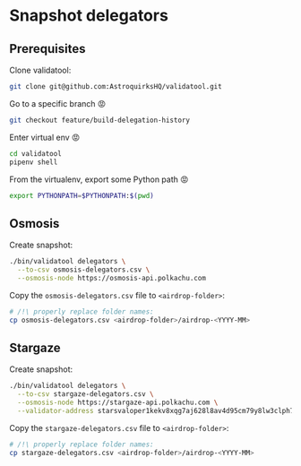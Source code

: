 # Snapshot delegators

## Prerequisites

Clone validatool:

```bash
git clone git@github.com:AstroquirksHQ/validatool.git
```

Go to a specific branch :rage:

```bash
git checkout feature/build-delegation-history
```

Enter virtual env :rage:

```bash
cd validatool
pipenv shell
```

From the virtualenv, export some Python path :rage:

```bash
export PYTHONPATH=$PYTHONPATH:$(pwd)
```

## Osmosis

Create snapshot:

```bash
./bin/validatool delegators \
  --to-csv osmosis-delegators.csv \
  --osmosis-node https://osmosis-api.polkachu.com
```

Copy the `osmosis-delegators.csv` file to `<airdrop-folder>`:

```bash
# /!\ properly replace folder names:
cp osmosis-delegators.csv <airdrop-folder>/airdrop-<YYYY-MM>
```

## Stargaze

Create snapshot:

<!-- ```bash -->
<!-- ./bin/validatool delegators \ -->
<!--   --to-csv delegators.csv \ -->
<!--   --osmosis-node <https://osmosis-mainnet-rpc.allthatnode.com:1317> -->
<!-- ``` -->

```bash
./bin/validatool delegators \
  --to-csv stargaze-delegators.csv \
  --osmosis-node https://stargaze-api.polkachu.com \
  --validator-address starsvaloper1kekv8xqg7aj628l8av4d95cm79y8lw3clph7u7
```

Copy the `stargaze-delegators.csv` file to `<airdrop-folder>`:

```bash
# /!\ properly replace folder names:
cp stargaze-delegators.csv <airdrop-folder>/airdrop-<YYYY-MM>
```
